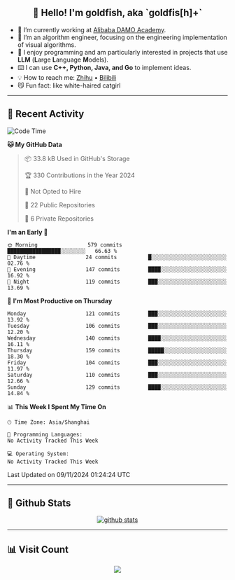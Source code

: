 
<h2 align="center">👋 Hello! I'm goldfish, aka `goldfis[h]+`</h2>

- 📍 I’m currently working at [Alibaba DAMO Academy](https://damo.alibaba.com/).  
- 🌱 I’m an algorithm engineer, focusing on the engineering implementation of visual algorithms.  
- 💬 I enjoy programming and am particularly interested in projects that use **LLM** (**L**arge **L**anguage **M**odels).   
- ⌨️ I can use **C++, Python, Java, and Go** to implement ideas.  
- 💡 How to reach me: [Zhihu](https://www.zhihu.com/people/goldfishh) • [Bilibili](https://space.bilibili.com/11349246)  
- 😼 Fun fact: like white-haired catgirl  

-------

## 🔧 Recent Activity

<!--START_SECTION:waka-->
![Code Time](http://img.shields.io/badge/Code%20Time-88%20hrs%2017%20mins-blue)

**🐱 My GitHub Data** 

> 📦 33.8 kB Used in GitHub's Storage 
 > 
> 🏆 330 Contributions in the Year 2024
 > 
> 🚫 Not Opted to Hire
 > 
> 📜 22 Public Repositories 
 > 
> 🔑 6 Private Repositories 
 > 
**I'm an Early 🐤** 

```text
🌞 Morning                579 commits         █████████████████░░░░░░░░   66.63 % 
🌆 Daytime                24 commits          █░░░░░░░░░░░░░░░░░░░░░░░░   02.76 % 
🌃 Evening                147 commits         ████░░░░░░░░░░░░░░░░░░░░░   16.92 % 
🌙 Night                  119 commits         ███░░░░░░░░░░░░░░░░░░░░░░   13.69 % 
```
📅 **I'm Most Productive on Thursday** 

```text
Monday                   121 commits         ███░░░░░░░░░░░░░░░░░░░░░░   13.92 % 
Tuesday                  106 commits         ███░░░░░░░░░░░░░░░░░░░░░░   12.20 % 
Wednesday                140 commits         ████░░░░░░░░░░░░░░░░░░░░░   16.11 % 
Thursday                 159 commits         █████░░░░░░░░░░░░░░░░░░░░   18.30 % 
Friday                   104 commits         ███░░░░░░░░░░░░░░░░░░░░░░   11.97 % 
Saturday                 110 commits         ███░░░░░░░░░░░░░░░░░░░░░░   12.66 % 
Sunday                   129 commits         ████░░░░░░░░░░░░░░░░░░░░░   14.84 % 
```


📊 **This Week I Spent My Time On** 

```text
🕑︎ Time Zone: Asia/Shanghai

💬 Programming Languages: 
No Activity Tracked This Week

💻 Operating System: 
No Activity Tracked This Week
```


 Last Updated on 09/11/2024 01:24:24 UTC
<!--END_SECTION:waka-->

-------

## 📆 Github Stats

<p align="center">
    <a href="https://github.com/anuraghazra/github-readme-stats">
      <img src="https://github-readme-stats.vercel.app/api?username=goldfishh&show_icons=true&theme=dracula" alt="github stats" />
    </a>
</p>

-------

## 📊 Visit Count

<p align="center">
  <a href="https://count.getloli.com/"><img src="https://count.getloli.com/get/@:goldfishh?theme=rule34"></a>
</p>
